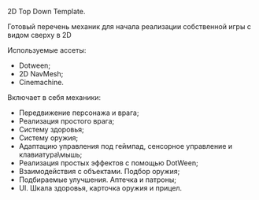 ​2D Top Down Template.

Готовый перечень механик для начала реализации собственной игры с видом сверху в 2D

Используемые ассеты:

- Dotween;
- 2D NavMesh;
- Cinemachine.

Включает в себя механики:

- Передвижение персонажа и врага;
- Реализация простого врага;
- Систему здоровья;
- Систему оружия;
- Адаптацию управления под геймпад, сенсорное управление и клавиатура\мышь;
- Реализация простых эффектов с помощью DotWeen;
- Взаимодействия с объектами. Подбор оружия;
- Подбираемые улучшения. Аптечка и патроны;
- UI. Шкала здоровья, карточка оружия и прицел.
